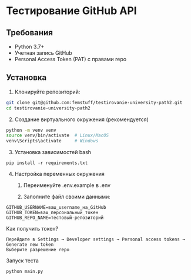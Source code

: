 # Тестирование GitHub API
## Требования

- Python 3.7+
- Учетная запись GitHub
- Personal Access Token (PAT) с правами repo

## Установка

1. Клонируйте репозиторий:

```bash
git clone git@github.com:femstuff/testirovanie-university-path2.git
cd testirovanie-university-path2
```

2. Создание виртуального окружения (рекомендуется)

```bash
python -m venv venv
source venv/bin/activate  # Linux/MacOS
venv\Scripts\activate     # Windows
```


3. Установка зависимостей
bash
```
pip install -r requirements.txt
```


4. Настройка переменных окружения

    1) Переименуйте .env.example в .env

    2) Заполните файл своими данными:
```
GITHUB_USERNAME=ваш_username_на_GitHub
GITHUB_TOKEN=ваш_персональный_токен
GITHUB_REPO_NAME=тестовый-репозиторий
```


Как получить токен?

    Перейдите в Settings → Developer settings → Personal access tokens → Generate new token 
    Выберите разрешение repo

Запуск теста


```python main.py```